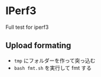 # IPerf3

Full test for iperf3

## Upload formating

* `tmp` にフォルダーを作って突っ込む
* `bash fmt.sh` を実行して fmt する
